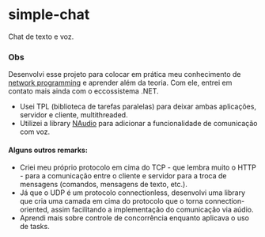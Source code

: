 
# simple-chat
Chat de texto e voz.

### Obs
Desenvolvi esse projeto para colocar em prática meu conhecimento de [network programming](https://en.wikipedia.org/wiki/Computer_network_programming) e aprender além da teoria. Com ele, entrei em contato mais ainda com o eccossistema .NET.

 - Usei TPL (biblioteca de tarefas paralelas) para deixar ambas aplicações, servidor e cliente, multithreaded.
 - Utilizei a library [NAudio](https://github.com/naudio/NAudio) para adicionar a funcionalidade de comunicação com voz.
 
 #### Alguns outros remarks:
	
 - Criei meu próprio protocolo em cima do TCP - que lembra muito o HTTP - para a comunicação entre o cliente e servidor para a troca de mensagens (comandos, mensagens de texto, etc.).
 - Já que o UDP é um protocolo connectionless, desenvolvi uma library que cria uma camada em cima do protocolo que o torna connection-oriented, assim facilitando a implementação do comunicação via aúdio.
 - Aprendi mais sobre controle de concorrência enquanto aplicava o uso de tasks.
